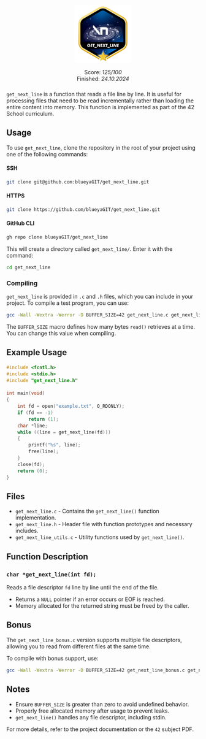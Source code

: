 <p align="center">
  <img src="https://github.com/blueyaGIT/blueyaGIT/blob/master/42_badges/get_next_linem.png?raw=true" alt="get_next_line"/>
</p>

<p align="center">
  Score: <i>125/100</i><br>
  Finished: <i>24.10.2024</i><br>
</p>

###

`get_next_line` is a function that reads a file line by line. It is useful for processing files that need to be read incrementally rather than loading the entire content into memory. This function is implemented as part of the 42 School curriculum.

## Usage

To use `get_next_line`, clone the repository in the root of your project using one of the following commands:

#### SSH
```bash
git clone git@github.com:blueyaGIT/get_next_line.git
```
#### HTTPS
```bash
git clone https://github.com/blueyaGIT/get_next_line.git
```
#### GitHub CLI
```bash
gh repo clone blueyaGIT/get_next_line
```
This will create a directory called `get_next_line/`. Enter it with the command:

```bash
cd get_next_line
```

### Compiling

`get_next_line` is provided in `.c` and `.h` files, which you can include in your project. To compile a test program, you can use:

```bash
gcc -Wall -Wextra -Werror -D BUFFER_SIZE=42 get_next_line.c get_next_line_utils.c main.c -o gnl
```

The `BUFFER_SIZE` macro defines how many bytes `read()` retrieves at a time. You can change this value when compiling.

## Example Usage

```c
#include <fcntl.h>
#include <stdio.h>
#include "get_next_line.h"

int main(void)
{
    int fd = open("example.txt", O_RDONLY);
    if (fd == -1)
        return (1);
    char *line;
    while ((line = get_next_line(fd)))
    {
        printf("%s", line);
        free(line);
    }
    close(fd);
    return (0);
}
```

## Files

- `get_next_line.c` - Contains the `get_next_line()` function implementation.
- `get_next_line.h` - Header file with function prototypes and necessary includes.
- `get_next_line_utils.c` - Utility functions used by `get_next_line()`.

## Function Description

### `char *get_next_line(int fd);`
Reads a file descriptor `fd` line by line until the end of the file.

- Returns a `NULL` pointer if an error occurs or EOF is reached.
- Memory allocated for the returned string must be freed by the caller.

## Bonus

The `get_next_line_bonus.c` version supports multiple file descriptors, allowing you to read from different files at the same time.

To compile with bonus support, use:
```bash
gcc -Wall -Wextra -Werror -D BUFFER_SIZE=42 get_next_line_bonus.c get_next_line_utils_bonus.c main.c -o gnl_bonus
```

## Notes

- Ensure `BUFFER_SIZE` is greater than zero to avoid undefined behavior.
- Properly free allocated memory after usage to prevent leaks.
- `get_next_line()` handles any file descriptor, including stdin.

For more details, refer to the project documentation or the `42` subject PDF.


